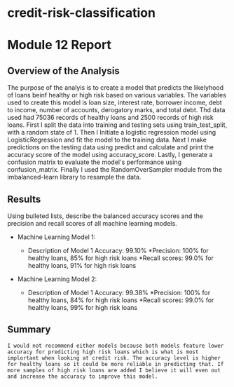 # credit-risk-classification
# Module 12 Report 

## Overview of the Analysis

The purpose of the analyis is to create a model that predicts the likelyhood of loans beinf healthy or high risk based on various variables.  The variables used to create this model is loan size, interest rate, borrower income, debt to income, number of accounts, derogatory marks, and total debt. Thd data used had 75036 records of healthy loans and 2500 records of high risk loans. First I split the data into training and testing sets using train_test_split, with a random state of 1. Then I Initiate a logistic regression model using LogisticRegression and fit the model to the training data. Next I make predictions on the testing data using predict and calculate and print the accuracy score of the model using accuracy_score. Lastly, I generate a confusion matrix to evaluate the model's performance using confusion_matrix. Finally I used the RandomOverSampler module from the imbalanced-learn library to resample the data.


## Results

Using bulleted lists, describe the balanced accuracy scores and the precision and recall scores of all machine learning models.

* Machine Learning Model 1:
  * Description of Model 1 Accuracy: 99.10%
  *Precision: 100% for healthy loans, 85% for high risk loans
  *Recall scores: 99.0% for healthy loans, 91% for high risk loans



* Machine Learning Model 2:
  * Description of Model 1 Accuracy: 99.38%
  *Precision: 100% for healthy loans, 84% for high risk loans
  *Recall scores: 99.0% for healthy loans, 99% for high risk loans

## Summary


    I would not recommend either models because both models feature lower accuracy for predicting high risk loans which is what is most implortant when looking at credit risk. The accuracy level is higher for healthy loans so it could be more reliable in predicting that. If more samples of high risk loans are added I believe it will even out and increase the accuracy to improve this model.

